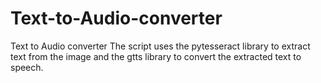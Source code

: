 # Text-to-Audio-converter
Text to Audio converter
The script uses the pytesseract library to extract text from the image and the gtts library to convert the extracted text to speech.

